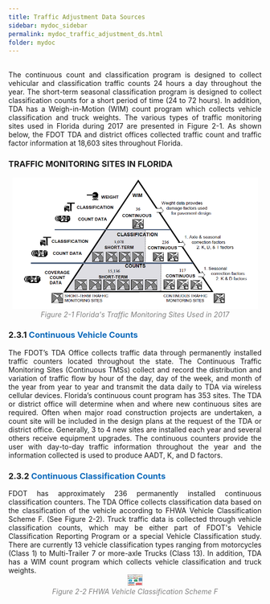 ```yaml
---
title: Traffic Adjustment Data Sources
sidebar: mydoc_sidebar
permalink: mydoc_traffic_adjustment_ds.html
folder: mydoc
---
```

<br>
<div style="text-align: justify"> The continuous count and classification program is designed to collect vehicular and
classification traffic counts 24 hours a day throughout the year. The short-term
seasonal classification program is designed to collect classification counts for a short
period of time (24 to 72 hours). In addition, TDA has a Weigh-in-Motion (WIM) count
program which collects vehicle classification and truck weights. The various types of
traffic monitoring sites used in Florida during 2017 are presented in Figure 2-1. As
shown below, the FDOT TDA and district offices collected traffic count and traffic
factor information at 18,603 sites throughout Florida.</div>

### **TRAFFIC MONITORING SITES IN FLORIDA**
<center><img src="images/fig2_1.png" ></center>
<div style="text-align:center; color:grey"><i>Figure 2-1 Florida's Traffic Monitoring Sites Used in 2017</i></div> 


### **2.3.1 <span style="color:#0a69bb">Continuous Vehicle Counts</span>**


<div style="text-align: justify"> The FDOT’s TDA Office collects traffic data through permanently installed traffic
counters located throughout the state. The Continuous Traffic Monitoring Sites
(Continuous TMSs) collect and record the distribution and variation of traffic flow by hour of the day, day of the week, and month of the year from year to year and
transmit the data daily to TDA via wireless cellular devices. Florida’s continuous
count program has 353 sites. The TDA or district office will determine when and
where new continuous sites are required. Often when major road construction
projects are undertaken, a count site will be included in the design plans at the
request of the TDA or district office. Generally, 3 to 4 new sites are installed each year and several others receive equipment upgrades. The continuous counters provide
the user with day-to-day traffic information throughout the year and the information
collected is used to produce AADT, K, and D factors.</div>


### **2.3.2 <span style="color:#0a69bb">Continuous Classification Counts</span>**

<div style="text-align: justify"> FDOT has approximately 236 permanently installed continuous classification
counters. The TDA Office collects classification data based on the classification of the
vehicle according to FHWA Vehicle Classification Scheme F. (See Figure 2-2). Truck
traffic data is collected through vehicle classification counts, which may be either
part of FDOT&#39;s Vehicle Classification Reporting Program or a special Vehicle
Classification study. There are currently 13 vehicle classification types ranging from
motorcycles (Class 1) to Multi-Trailer 7 or more-axle Trucks (Class 13). In addition, TDA
has a WIM count program which collects vehicle classification and truck weights.</div>

<center><img src="images/fig2_2.png" width="6%" ></center>
<div style="text-align:center; color:grey"><i>Figure 2-2 FHWA Vehicle Classification Scheme F</i></div> 
